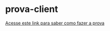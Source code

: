 prova-client
============


[Acesse este link para saber como fazer a prova](https://github.com/4data/prova-client/wiki)